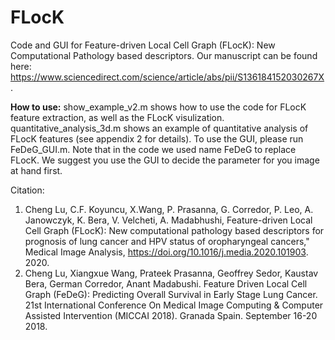 # FLocK
Code and GUI for Feature-driven Local Cell Graph (FLocK): New Computational Pathology based descriptors. 
Our manuscript can be found here: https://www.sciencedirect.com/science/article/abs/pii/S136184152030267X.

**How to use:**
show_example_v2.m shows how to use the code for FLocK feature extraction, as well as the FLocK visulization.
quantitative_analysis_3d.m shows an example of quantitative analysis of FLocK features (see appendix 2 for details).
To use the GUI, please run FeDeG_GUI.m.
Note that in the code we used name FeDeG to replace FLocK. 
We suggest you use the GUI to decide the parameter for you image at hand first.

Citation:
1. Cheng Lu, C.F. Koyuncu, X.Wang, P. Prasanna, G. Corredor, P. Leo, A. Janowczyk, K. Bera, V. Velcheti, A. Madabhushi, Feature-driven Local Cell Graph (FLocK): New computational pathology based descriptors for prognosis of lung cancer and HPV status of oropharyngeal cancers," Medical Image Analysis, https://doi.org/10.1016/j.media.2020.101903. 2020.
2.	Cheng Lu, Xiangxue Wang, Prateek Prasanna, Geoffrey Sedor, Kaustav Bera, German Corredor, Anant Madabushi. Feature Driven Local Cell Graph (FeDeG): Predicting Overall Survival in Early Stage Lung Cancer. 21st International Conference On Medical Image Computing & Computer Assisted Intervention (MICCAI 2018). Granada Spain. September 16-20 2018.


